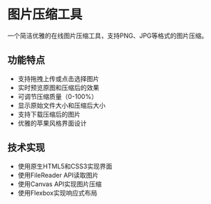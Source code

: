 # 图片压缩工具

一个简洁优雅的在线图片压缩工具，支持PNG、JPG等格式的图片压缩。

## 功能特点

- 支持拖拽上传或点击选择图片
- 实时预览原图和压缩后的效果
- 可调节压缩质量（0-100%）
- 显示原始文件大小和压缩后大小
- 支持下载压缩后的图片
- 优雅的苹果风格界面设计

## 技术实现

- 使用原生HTML5和CSS3实现界面
- 使用FileReader API读取图片
- 使用Canvas API实现图片压缩
- 使用Flexbox实现响应式布局 